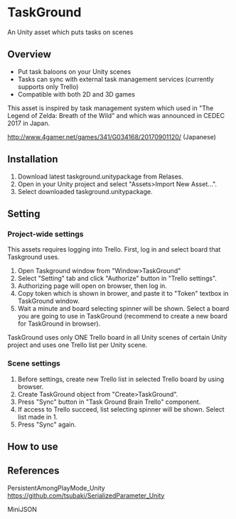 # TaskGround
An Unity asset which puts tasks on scenes

## Overview
* Put task baloons on your Unity scenes
* Tasks can sync with external task management services (currently supports only Trello)
* Compatible with both 2D and 3D games

This asset is inspired by task management system which used in "The Legend of Zelda: Breath of the Wild" and which was announced in CEDEC 2017 in Japan.

http://www.4gamer.net/games/341/G034168/20170901120/ (Japanese)

## Installation
1. Download latest taskground.unitypackage from Relases.
2. Open in your Unity project and select "Assets>Import New Asset...".
3. Select downloaded taskground.unitypackage.

## Setting
### Project-wide settings
This assets requires logging into Trello.
First, log in and select board that Taskground uses.

1. Open Taskground window from "Window>TaskGround"
2. Select "Setting" tab and click "Authorize" button in "Trello settings".
3. Authorizing page will open on browser, then log in.
4. Copy token which is shown in brower, and paste it to "Token" textbox in TaskGround window.
5. Wait a minute and board selecting spinner will be shown. Select a board you are going to use in TaskGround (recommend to create a new board for TaskGround in browser).

TaskGround uses only ONE Trello board in all Unity scenes of certain Unity project and uses one Trello list per Unity scene.

### Scene settings

1. Before settings, create new Trello list in selected Trello board by using browser.
2. Create TaskGround object from "Create>TaskGround".
3. Press "Sync" button in "Task Ground Brain Trello" component.
4. If access to Trello succeed, list selecting spinner will be shown. Select list made in 1.
5. Press "Sync" again.

## How to use

## References

PersistentAmongPlayMode_Unity
https://github.com/tsubaki/SerializedParameter_Unity

MiniJSON

